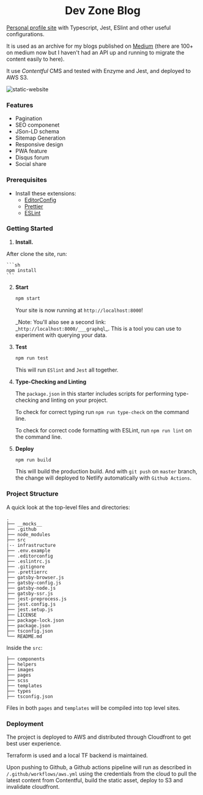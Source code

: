 <h1 align="center">Dev Zone Blog</h1>

[Personal profile site](https://www.elfi-y.com/) with Typescript, Jest, ESlint and other useful configurations.

It is used as an archive for my blogs published on [Medium](https://elfi-y.medium.com/) (there are 100+ on medium now but I haven't had an API up and running to migrate the content easily to here).

It use _Contentful_ CMS and tested with Enzyme and Jest, and deployed to AWS S3.

![static-website](https://user-images.githubusercontent.com/29664811/145848489-fe212608-8efc-470f-8a14-f8a6612fc259.png)

### Features

- Pagination
- SEO componenet
- JSon-LD schema
- Sitemap Generation
- Responsive design
- PWA feature
- Disqus forum
- Social share

### Prerequisites

- Install these extensions:
  - [EditorConfig](https://editorconfig.org/)
  - [Prettier](https://prettier.io/)
  - [ESLint](https://eslint.org/)

### Getting Started

1.  **Install.**

After clone the site, run:

    ```sh
    npm install
    ```

2.  **Start**

    ```sh
    npm start
    ```

    Your site is now running at `http://localhost:8000`!

    _Note: You'll also see a second link: _`http://localhost:8000/___graphql`\_. This is a tool you can use to experiment with querying your data.

3.  **Test**

    ```sh
    npm run test
    ```

    This will run `ESlint` and `Jest` all together.

4.  **Type-Checking and Linting**

    The `package.json` in this starter includes scripts for performing type-checking and linting on your project.

    To check for correct typing run `npm run type-check` on the command line.

    To check for correct code formatting with ESLint, run `npm run lint` on the command line.

5.  **Deploy**

    ```sh
    npm run build
    ```

    This will build the production build. And with `git push` on `master` branch,  
    the change will deployed to Netlify automatically with `Github Actions`.

### Project Structure

A quick look at the top-level files and directories:

    .
    ├── __mocks__
    ├── .github
    ├── node_modules
    ├── src
    |-- infrastructure
    ├── .env.example
    ├── .editorconfig
    ├── .eslintrc.js
    ├── .gitignore
    ├── .prettierrc
    ├── gatsby-browser.js
    ├── gatsby-config.js
    ├── gatsby-node.js
    ├── gatsby-ssr.js
    ├── jest-preprocess.js
    ├── jest.config.js
    ├── jest.setup.js
    ├── LICENSE
    ├── package-lock.json
    ├── package.json
    ├── tsconfig.json
    └── README.md

Inside the `src`:

    ├── components
    ├── helpers
    ├── images
    ├── pages
    ├── scss
    ├── templates
    ├── types
    ├── tsconfig.json

Files in both `pages` and `templates` will be compiled into top level sites.

### Deployment

The project is deployed to AWS and distributed through Cloudfront to get best user experience.

Terraform is used and a local TF backend is maintained.

Upon pushing to Github, a Github actions pipeline will run as described in `/.github/workflows/aws.yml` using the credentials from the cloud to pull the latest content from Contentful, build the static asset, deploy to S3 and invalidate cloudfront.
